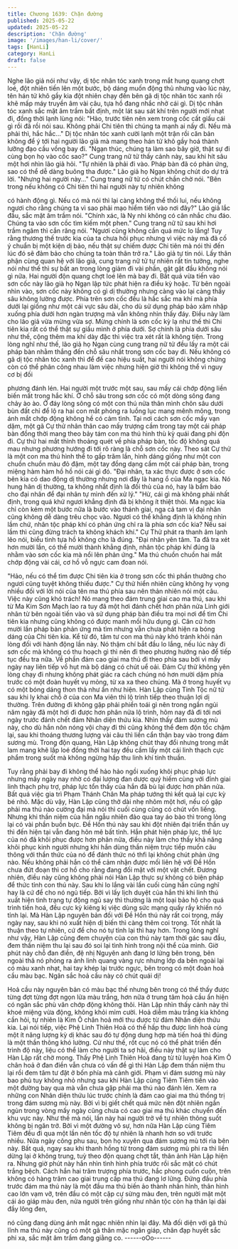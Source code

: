 ```yaml
---
title: Chương 1639: Chặn đường
published: 2025-05-22
updated: 2025-05-22
description: 'Chặn đường'
image: '/images/han-li/cover/'
tags: [HanLi]
category: HanLi
draft: false
---
```


Nghe lão giả nói như vậy, dị tộc nhân tóc xanh trong mắt hung
quang chợt loé, đột nhiên tiến lên một bước, bộ dáng muốn động
thủ nhưng vào lúc này, tên hán tử khô gầy kia đột nhiên chạy đến
bên gã dị tộc nhân tóc xanh rồi khẽ mấp máy truyền âm vài câu,
tựa hồ đang nhắc nhở cái gì.
Dị tộc nhân tóc xanh sắc mặt âm trầm bất định, một lát sau sát khí
trên người mới nhạt đi, đồng thời lạnh lùng nói:
"Hảo, trước tiên nên xem trong cốc cất giấu cái gì rồi đã rồi nói
sau. Không phải Chi tiên thì chúng ta mạnh ai nấy đi. Nếu mà
phải thì, hắc hắc..."
Dị tộc nhân tóc xanh cười lạnh một trận rồi căn bản không để ý tới
hai người lão giả mà mang theo hán tử khô gầy hoá thành lưỡng
đạo cầu vồng bay đi.
"Ngạn thúc, chúng ta làm sao bây giờ, thật sự đi cùng bọn họ vào
cốc sao?"
Cung trang nữ tử thấy cảnh này, sau khi hít sâu một hơi nhìn lão
giả hỏi.
"Tự nhiên là phải đi vào. Pháp bàn đã có phản ứng, sao có thể dễ
dàng buông tha được."
Lão giả họ Ngạn không chút do dự trả lời.
"Nhưng hai người này..."
Cung trang nữ tử có chút chần chờ nói.
"Bên trong nếu không có Chi tiên thì hai người này tự nhiên không

có hành động gì. Nếu có mà nói thì lại càng không thể thối lui, nếu
không ngươi cho rằng chúng ta vì sao phải mạo hiểm tiến vào nơi
đây?"
Lão giả lắc đầu, sắc mặt âm trầm nói.
"Chính xác, là Ny nhi không có cân nhắc chu đáo. Chúng ta vào
sơn cốc tìm kiếm một phen."
Cung trang nữ tử sau khi hơi trầm ngâm thì cắn răng nói.
"Ngươi cũng không cần quá mức lo lắng! Tuy rằng thương thế
trước kia của ta chưa hồi phục nhưng vì việc này mà đã cố ý
chuẩn bị một kiện dị bảo, nếu thật sự chiếm được Chi tiên mà nói
thì đến lúc đó sẽ đảm bảo cho chúng ta toàn thân trở ra."
Lão giả tự tin nói.
Lấy thân phận cùng quan hệ với lão giả, cung trang nữ tử tự
nhiên rất tin tưởng, nghe nói như thế thì sự bất an trong lòng
giảm đi vài phần, gật gật đầu không nói gì nữa. Hai người độn
quang chợt loé lên mà bay đi. Bất quá vừa tiến vào sơn cốc này
lão già họ Ngạn lập tức phát hiện ra điều kỳ hoặc.
Từ bên ngoài nhìn vào, sơn cốc này không có gì dị thường nhưng
càng vào lại càng thấy sâu không lường được. Phía trên sơn cốc
đều là hắc sắc ma khí mà phía dưới lại giống như một cái vực
sâu dài, cho dù sử dụng pháp bảo xâm nhập xuống phía dưới
hơn ngàn trượng mà vẫn không nhìn thấy đáy. Điều này làm cho
lão giả vừa mừng vừa sợ.
Mừng chính là sơn cốc kỳ lạ như thế thì Chi tiên kia rất có thể thật
sự giấu mình ở phía dưới. Sợ chính là phía dưới sâu như thế,
cộng thêm ma khí dày đặc thì việc tra xét rất là không tiện.
Trong lòng nghĩ như thế, lão giả họ Ngạn cùng cung trang nữ tử
đều lấy ra một cái pháp bàn nhằm thắng đến chỗ sâu nhất trong
sơn cốc bay đi. Nếu không có gã dị tộc nhân tóc xanh thì để đề
cao hiệu suất, hai người nói không chừng còn có thể phân công
nhau làm việc nhưng hiện giờ thì không thể vì nguy cơ bị đối

phương đánh lén. Hai người một trước một sau, sau mấy cái
chớp động liền biến mất trong hắc khí.
Ở chỗ sâu trong sơn cốc có một dòng sông đang chảy ào ào. Ở
đáy lòng sông có một con thú nửa thân mình chôn sâu dưới bùn
đất chỉ để lộ ra hai con mắt phóng ra luồng lục mang mênh mông,
trong ánh mắt chớp động không hề có cảm tình.
Tại nơi cách sơn cốc mấy vạn dặm, một gã Cự thử nhân thân cao
mấy trượng cầm trong tay một cái pháp bàn đồng thời mang theo
bảy tám con ma thú hình thù kỳ quái đang phi độn đi. Cự thử hai
mắt thỉnh thoảng quét về phía pháp bàn, tốc độ không quá mau
nhưng phương hướng đi tới rõ ràng là chỗ sơn cốc này.
Theo sát Cự thử là một con ma thú hình thể to gấp trăm lần, hình
dáng giống như một con chuồn chuồn màu đỏ đậm, một tay đồng
dạng cầm một cái pháp bàn, trong miệng hàm hàm hồ hồ nói cái
gì đó.
"Đại nhân, ta xác thực được ở sơn cốc bên kia có dao động dị
thường nhưng nơi đây là hang ổ của Ma ngạc kia. Nó hung hãn dị
thường, ta không nhất định là đối thủ của nó, hay là bẩm báo cho
đại nhân để đại nhân tự mình đến xử lý."
"Hừ, cái gì mà không phải nhất định, trong quá khứ ngươi khẳng
định đã bị không ít thiệt thòi. Ma ngạc kia chỉ còn kém một bước
nữa là bước vào thánh giai, nga cả tam vị đại nhân cũng không dễ
dàng trêu chọc vào. Ngươi có thể khẳng định là không nhìn lầm
chứ, nhân tộc pháp khí có phản ứng chỉ ra là phía sơn cốc kia?
Nếu sai lầm thì cũng đừng trách ta không khách khí."
Cự Thử phát ra thanh âm lạnh lẽo nói, biểu tình tựa hồ không cho
là đúng.
"Đại nhân yên tâm. Ta đã tra xét hơn mười lần, có thể mười thành
khẳng định, nhân tộc pháp khí đúng là nhằm vào sơn cốc kia mà
nổi lên phản ứng."
Ma thú chuồn chuồn hai mắt chớp động vài cái, cơ hồ vỗ ngực
cam đoan nói.

"Hảo, nếu có thể tìm được Chi tiên kia ở trong sơn cốc thì phần
thưởng cho ngươi cũng tuyệt không thiếu được."
Cự thử hiển nhiên cũng không hy vọng nhiều đối với lời nói của
tên ma thú phía sau nên thản nhiên nói một câu.
Việc này cũng khó trách! Nó mang theo đám trung giai cao ma
thú, sau khi từ Ma Kim Sơn Mạch lao ra tuy đã một hơi đánh chết
hơn phân nửa Linh giới nhân từ bên ngoài tiến vào và sử dụng
pháp bàn điều tra mọi nơi để tìm Chi tiên kia nhưng cũng không
có được manh mối hữu dụng gì.
Căn cứ hơn mười lần pháp bàn phản ứng mà tìm nhưng vẫn
chưa phát hiện ra bóng dáng của Chi tiên kia. Kể từ đó, tâm tư
con ma thú này khó tránh khỏi nản lòng đối với hành động lần
này. Nó thậm chí bắt đầu lo lắng, nếu lúc này đi sơn cốc mà
không có thu hoạch gì thì nên đi theo phương hướng nào để tiếp
tục đều tra nữa.
Về phần đám cao giai ma thú đi theo phía sau bởi vì mấy ngày
nay liên tiếp vồ hụt mà bộ dáng có chút uể oải. Đám Cự thử
không yên lòng chạy đi nhưng không phát giác ra cách chúng nó
hơn mười dặm phía trước có một đoàn huyết vụ mỏng, từ xa xa
theo chúng. Mà ở trong huyết vụ có một bóng dáng thon thả như
ẩn như hiện.
Hàn Lập cùng Tinh Tộc nữ tử sau khi ly khai chỗ ở của con Ma
viên thì lộ trình tiếp theo thuận lợi dị thường. Trên đường đi không
gặp phải phiền toái gì nên trong ngắn ngủi năm ngày đã một hơi
đi được hơn phân nửa lộ trình, hôm nay đã đi tới nơi ngày trước
đánh chết đám Nhân diện thứu kia.
Nhìn thấy đám sương mù này, cho dù hắn nôn nóng vội chạy đi
thì cũng không thể đem độn tốc chậm lại, sau khi thoáng thương
lượng vài câu thì liền cẩn thận bay vào trong đám sương mù.
Trong độn quang, Hàn Lập không chút thay đổi nhưng trong mắt
lam mang khẽ lấp loé đồng thời hai tay đều cầm lấy một cái linh
thạch cực phẩm trong suốt mà không ngừng hấp thu linh khí tinh
thuần.

Tuy rằng phải bay đi không thể hảo hảo ngồi xuống khôi phục
pháp lực nhưng mấy ngày nay nhờ có đại lượng đan dược quý
hiếm cùng với đỉnh giai linh thạch phụ trợ, pháp lực tổn thấy của
hắn đã bù lại được hơn phân nửa. Bất quá việc gia trì Phạm
Thánh Chân Ma pháp tướng thì kết quả lại cực kỳ bé nhỏ. Mặc dù
vậy, Hàn Lập cũng thở dài nhẹ nhõm một hơi, nếu có gặp phải ma
thú nào cường đại mà nói thì cuối cùng cũng có chút vốn liếng.
Nhưng khi thần niệm của hắn ngẫu nhiên đảo qua tay áo bào thì
trong lòng lại có vài phần buồn bực. Đề Hồn thú này sau khi đột
nhiên đại triển thần uy thì đến hiện tại vẫn đang hôn mê bất tỉnh.
Hắn phát hiện pháp lực, thể lực của nó đã khôi phục được hơn
phân nửa, điều này làm cho thấy khả năng khôi phục kinh người
nhưng khi hắn dùng thần niệm trực tiếp muốn câu thông với thần
thức của nó để đánh thức nó thfi lại không chút phản ứng nào.
Nếu không phải hắn có thể cảm nhận được mối liên hệ với Đề
Hồn chưa đứt đoạn thì cơ hồ cho rằng đang đối mặt với một vật
chết.
Đương nhiên, điều này cũng không phải nói Hàn Lập thực sự
không có biện pháp để thức tỉnh con thú này. Sau khi lo lắng vài
lần cuối cùng hắn cũng nghĩ hay là cứ để cho nó ngủ tiếp. Bởi vì
lấy lịch duyệt của hắn thì khi linh thú xuất hiện tình trạng tự động
ngủ say thì thường là một loại bảo hộ cho quá trình tiến hoá, đều
cực kỳ kiêng kị việc dùng sức mạng quấy rầy khiến nó tỉnh lại.
Mà Hàn Lập nguyên bản đối với Đề Hồn thú này rất coi trọng,
mấy ngày nay, sau khi nó xuất hiện dị biến thì càng thêm coi
trọng. Tốt nhất là thuận theo tự nhiên, cứ để cho nó tự tỉnh lại thì
hay hơn. Trong lòng nghĩ như vậy, Hàn Lập cũng đem chuyện
của con thú này tạm thời gác sau đầu, đem thần niệm thu lại sau
đó soi lại tình hình trong nội thể của mình.
Giờ phút này chỗ đan điền, đệ nhị Nguyên anh đang lơ lửng bên
trong, bên ngoài thâ nó phóng ra ánh linh quang vàng rực nhưng
lớp da bên ngoài lại có màu xanh nhạt, hai tay khép lại trước
ngực, bên trong có một đoàn hoả cầu màu bạc. Ngân sắc hoả
cầu này có chút quái dị!

Hoả cầu này nguyên bản có màu bạc thế nhưng bên trong có thể
thấy được từng đợt từng đợt ngọn lửa màu trắng, hơn nữa ở
trung tâm hoả cầu ẩn hiện có ngân sắc phù văn chớp động không
thôi. Hàn Lập nhìn thấy cảnh này thì khoé miệng vừa động, không
khỏi mỉm cười. Hoả diễm màu trắng kia không cần hỏi, tự nhiên là
Kim Ô chân hoả mới thu được từ đám Nhân diện thứu kia.
Lại nói tiếp, việc Phệ Linh Thiên Hoả có thể hấp thu được linh hoả
cùng một ít năng lượng kỳ dị khác sau đó tự động dung hợp mà
tiến hoá thì đúng là một thần thông khó lường. Cứ như thế, rốt
cục nó có thể phát triển đến trình độ này, liệu có thể làm cho
người ta sợ hãi, điều này thật sự làm cho Hàn Lập rất chờ mong.
Thấy Phệ Linh Thiên Hoả đang từ từ luyện hoá Kim Ô chân hoả ở
đan điền vẫn chưa có vấn đề gì thì Hàn Lập đem thần niệm thu lại
rồi đem tâm tư đặt ở bốn phía mà cảnh giới.
Phạm vi đám sương mù này bao phủ tuy không nhỏ nhưng sau
khi Hàn Lập cùng Tiêm Tiêm tiến vào một đường bay qua mà vẫn
chưa gặp phải ma thú nào đánh lén. Xem ra những con Nhân
diện thứu lúc trước chính là đám cao giai ma thú thống trị trong
đám sương mù này. Bởi vì bị giết chết quá mức nên đột nhiên
ngắn ngủn trong vòng mấy ngày cũng chưa có cao giai ma thú
khác chuyển đến khu vực này. Như thế mà nói, lần này hai người
trở về tự nhiên thông suốt không bị ngăn trở. Bởi vì một đường vô
sự, hơn nữa Hàn Lập cùng Tiêm Tiêm đều đi qua một lần nên tốc
độ tự nhiên là nhanh hơn so với trước nhiều.
Nửa ngày công phu sau, bọn họ xuyên qua đám sương mù tới rìa
bên này. Bất quá, ngay sau khi thanh hồng từ trong đám sương
mù phi ra thì liền dừng lại ở không trung, tuỳ theo độn quang chợt
tắt, thân ảnh Hàn Lập hiện ra. Nhưng giờ phút này hắn nhìn tình
hình phía trước rồi sắc mặt có chút trắng bệch. Cách hắn hai trăm
trượng phía trước, hắc phong cuồn cuộn, trên không có hàng
trăm cao giai trung cấp ma thú đang lơ lửng.
Đứng đầu phía trước đám ma thú này là một đầu ma thú biến ảo
thành nhân hình, thân hình cao lớn vạm vỡ, trên đầu có một cặp
cự sừng màu đen, trên người mặt một cái áo giáp màu đen, nửa
người trên giống như nhân tộc còn hạ thân lại dài đầy lông đen,

nó cũng đang dùng ánh mắt ngạc nhiên nhìn lại đây.
Mà đối diện với gã thủ lĩnh ma thú này cũng có một gã thân mặc
ngân giáp, chân đạp huyết sắc phi xa, sắc mặt âm trầm đang
giằng co.
------oOo------
